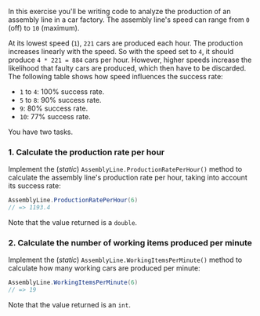 In this exercise you'll be writing code to analyze the production of an assembly line in a car factory. The assembly line's speed can range from `0` (off) to `10` (maximum).

At its lowest speed (`1`), `221` cars are produced each hour. The production increases linearly with the speed. So with the speed set to `4`, it should produce `4 * 221 = 884` cars per hour. However, higher speeds increase the likelihood that faulty cars are produced, which then have to be discarded. The following table shows how speed influences the success rate:

- `1` to `4`: 100% success rate.
- `5` to `8`: 90% success rate.
- `9`: 80% success rate.
- `10`: 77% success rate.

You have two tasks.

### 1. Calculate the production rate per hour

Implement the (_static_) `AssemblyLine.ProductionRatePerHour()` method to calculate the assembly line's production rate per hour, taking into account its success rate:

```csharp
AssemblyLine.ProductionRatePerHour(6)
// => 1193.4
```

Note that the value returned is a `double`.

### 2. Calculate the number of working items produced per minute

Implement the (_static_) `AssemblyLine.WorkingItemsPerMinute()` method to calculate how many working cars are produced per minute:

```csharp
AssemblyLine.WorkingItemsPerMinute(6)
// => 19
```

Note that the value returned is an `int`.
